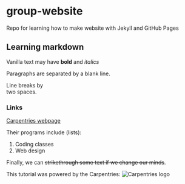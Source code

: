 # group-website
Repo for learning how to make website with Jekyll and GitHub Pages


## Learning markdown

Vanilla text may have **bold** and *italics*

Paragraphs are separated by a blank line.

Line breaks by  
two spaces.

### Links
[Carpentries webpage](https://carpentries.org)

Their programs include (lists):
1. Coding classes
2. Web design

Finally, we can ~~strikethrough some text if we change our minds~~.

This tutorial was powered by the Carpentries:
![Carpentries logo](https://github.com/carpentries/carpentries.org/blob/main/images/TheCarpentries-opengraph.png)
